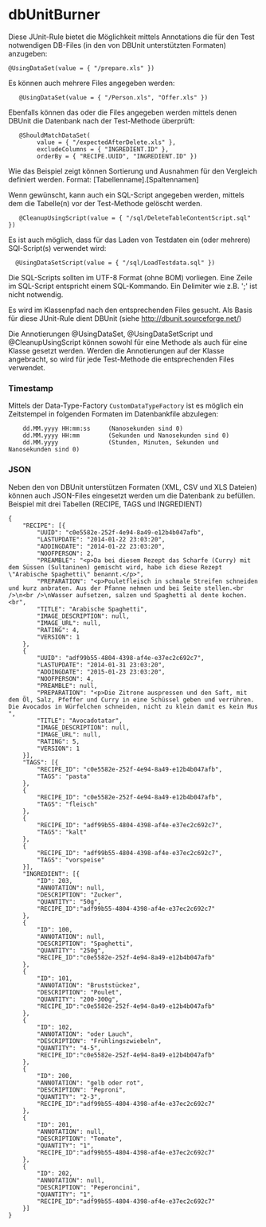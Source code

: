 # dbUnitBurner

Diese JUnit-Rule bietet die Möglichkeit mittels Annotations die für den Test notwendigen DB-Files (in den von DBUnit unterstützten Formaten) anzugeben:
   ```
   @UsingDataSet(value = { "/prepare.xls" })
   ```
   
Es können auch mehrere Files angegeben werden:
```
   @UsingDataSet(value = { "/Person.xls", "Offer.xls" })
```
Ebenfalls können das oder die Files angegeben werden mittels denen DBUnit die Datenbank nach der Test-Methode überprüft:
```
   @ShouldMatchDataSet(
        value = { "/expectedAfterDelete.xls" },
        excludeColumns = { "INGREDIENT.ID" },
        orderBy = { "RECIPE.UUID", "INGREDIENT.ID" })
```
Wie das Beispiel zeigt können Sortierung und Ausnahmen für den Vergleich definiert werden. Format: [Tabellenname].[Spaltennamen]
 
Wenn gewünscht, kann auch ein SQL-Script angegeben werden, mittels dem die Tabelle(n) vor der Test-Methode gelöscht werden.
```
   @CleanupUsingScript(value = { "/sql/DeleteTableContentScript.sql" })
```
Es ist auch möglich, dass für das Laden von Testdaten ein (oder mehrere) SQl-Script(s) verwendet wird:
```
  @UsingDataSetScript(value = { "/sql/LoadTestdata.sql" })
```
Die SQL-Scripts sollten im UTF-8 Format (ohne BOM) vorliegen. Eine Zeile im SQL-Script entspricht einem SQL-Kommando. Ein Delimiter wie z.B. ';' ist nicht notwendig.

Es wird im Klassenpfad nach den entsprechenden Files gesucht.
Als Basis für diese JUnit-Rule dient DBUnit (siehe http://dbunit.sourceforge.net/)

Die Annotierungen @UsingDataSet, @UsingDataSetScript und @CleanupUsingScript können sowohl für eine Methode als auch für eine Klasse gesetzt werden. Werden die Annotierungen auf der Klasse angebracht, so wird für jede Test-Methode die entsprechenden Files verwendet.

### Timestamp
Mittels der Data-Type-Factory ```CustomDataTypeFactory``` ist es möglich ein Zeitstempel in folgenden Formaten im Datenbankfile abzulegen:
```
    dd.MM.yyyy HH:mm:ss     (Nanosekunden sind 0)
    dd.MM.yyyy HH:mm        (Sekunden und Nanosekunden sind 0)
    dd.MM.yyyy              (Stunden, Minuten, Sekunden und Nanosekunden sind 0)
```
### JSON
Neben den von DBUnit unterstützen Formaten (XML, CSV und XLS Dateien) können auch JSON-Files eingesetzt werden um die Datenbank zu befüllen.
Beispiel mit drei Tabellen (RECIPE, TAGS und INGREDIENT)
```
{
	"RECIPE": [{
		"UUID": "c0e5582e-252f-4e94-8a49-e12b4b047afb",
		"LASTUPDATE": "2014-01-22 23:03:20",
		"ADDINGDATE": "2014-01-22 23:03:20",
		"NOOFPERSON": 2,
		"PREAMBLE": "<p>Da bei diesem Rezept das Scharfe (Curry) mit dem Süssen (Sultaninen) gemischt wird, habe ich diese Rezept \"Arabische Spaghetti\" benannt.</p>",
		"PREPARATION": "<p>Pouletfleisch in schmale Streifen schneiden und kurz anbraten. Aus der Pfanne nehmen und bei Seite stellen.<br />\n<br />\nWasser aufsetzen, salzen und Spaghetti al dente kochen.<br",
		"TITLE": "Arabische Spaghetti",
		"IMAGE_DESCRIPTION": null,
		"IMAGE_URL": null,
		"RATING": 4,
		"VERSION": 1
	},
	{
		"UUID": "adf99b55-4804-4398-af4e-e37ec2c692c7",
		"LASTUPDATE": "2014-01-31 23:03:20",
		"ADDINGDATE": "2015-01-23 23:03:20",
		"NOOFPERSON": 4,
		"PREAMBLE": null,
		"PREPARATION": "<p>Die Zitrone auspressen und den Saft, mit dem Öl, Salz, Pfeffer und Curry in eine Schüssel geben und verrühren. Die Avocados in Würfelchen schneiden, nicht zu klein damit es kein Mus ",
		"TITLE": "Avocadotatar",
		"IMAGE_DESCRIPTION": null,
		"IMAGE_URL": null,
		"RATING": 5,
		"VERSION": 1
	}],
	"TAGS": [{
		"RECIPE_ID": "c0e5582e-252f-4e94-8a49-e12b4b047afb",
		"TAGS": "pasta"
	},
	{
		"RECIPE_ID": "c0e5582e-252f-4e94-8a49-e12b4b047afb",
		"TAGS": "fleisch"
	},
	{
		"RECIPE_ID": "adf99b55-4804-4398-af4e-e37ec2c692c7",
		"TAGS": "kalt"
	},
	{
		"RECIPE_ID": "adf99b55-4804-4398-af4e-e37ec2c692c7",
		"TAGS": "vorspeise"
	}],
	"INGREDIENT": [{
		"ID": 203,
		"ANNOTATION": null,
		"DESCRIPTION": "Zucker",
		"QUANTITY": "50g",
		"RECIPE_ID":"adf99b55-4804-4398-af4e-e37ec2c692c7" 
	},
	{
		"ID": 100,
		"ANNOTATION": null,
		"DESCRIPTION": "Spaghetti",
		"QUANTITY": "250g",
		"RECIPE_ID":"c0e5582e-252f-4e94-8a49-e12b4b047afb" 
	},
	{
		"ID": 101,
		"ANNOTATION": "Bruststückez",
		"DESCRIPTION": "Poulet",
		"QUANTITY": "200-300g",
		"RECIPE_ID":"c0e5582e-252f-4e94-8a49-e12b4b047afb" 
	},
	{
		"ID": 102,
		"ANNOTATION": "oder Lauch",
		"DESCRIPTION": "Frühlingszwiebeln",
		"QUANTITY": "4-5",
		"RECIPE_ID":"c0e5582e-252f-4e94-8a49-e12b4b047afb" 
	},
	{
		"ID": 200,
		"ANNOTATION": "gelb oder rot",
		"DESCRIPTION": "Peproni",
		"QUANTITY": "2-3",
		"RECIPE_ID":"adf99b55-4804-4398-af4e-e37ec2c692c7" 
	},
	{
		"ID": 201,
		"ANNOTATION": null,
		"DESCRIPTION": "Tomate",
		"QUANTITY": "1",
		"RECIPE_ID":"adf99b55-4804-4398-af4e-e37ec2c692c7" 
	},
	{
		"ID": 202,
		"ANNOTATION": null,
		"DESCRIPTION": "Peperoncini",
		"QUANTITY": "1",
		"RECIPE_ID":"adf99b55-4804-4398-af4e-e37ec2c692c7" 
	}]
}
```

